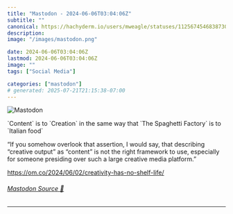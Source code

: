 ```yaml
---
title: "Mastodon - 2024-06-06T03:04:06Z"
subtitle: ""
canonical: https://hachyderm.io/users/mweagle/statuses/112567454683873032
description:
image: "/images/mastodon.png"

date: 2024-06-06T03:04:06Z
lastmod: 2024-06-06T03:04:06Z
image: ""
tags: ["Social Media"]

categories: ["mastodon"]
# generated: 2025-07-21T21:15:38-07:00
---
```

![Mastodon](/images/mastodon.png)

<p>`Content` is to `Creation` in the same way that `The Spaghetti Factory` is to `Italian food`</p><p>“If you somehow overlook that assertion, I would say, that describing “creative output” as “content” is not the right framework to use, especially for someone presiding over such a large creative media platform.”</p><p><a href="https://om.co/2024/06/02/creativity-has-no-shelf-life/" target="_blank" rel="nofollow noopener noreferrer" translate="no"><span class="invisible">https://</span><span class="ellipsis">om.co/2024/06/02/creativity-ha</span><span class="invisible">s-no-shelf-life/</span></a></p>


###### [Mastodon Source 🐘](https://hachyderm.io/@mweagle/112567454683873032)

___

